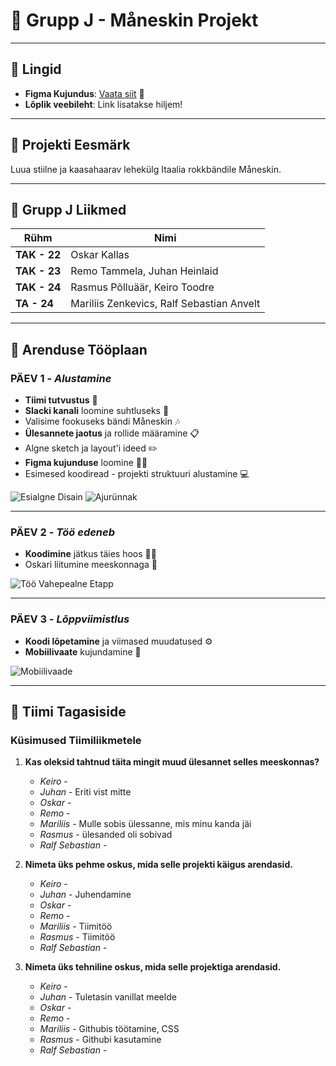 
# 🎸 Grupp J - Måneskin Projekt
---

## 📌 Lingid

- **Figma Kujundus**: [Vaata siit](https://www.figma.com/design/nTpcvD8kkP8YWahdq5S2g3/Maneskin-projekt?node-id=0-1&node-type=canvas&t=NFPyMzPo9kbTipr7-0) 🎨
- **Lõplik veebileht**: Link lisatakse hiljem!

---

## 🎯 Projekti Eesmärk

Luua stiilne ja kaasahaarav lehekülg Itaalia rokkbändile Måneskin.

---

## 👥 Grupp J Liikmed
| Rühm  | Nimi |
|-------|------|
| **TAK - 22** | Oskar Kallas |
| **TAK - 23** | Remo Tammela, Juhan Heinlaid |
| **TAK - 24** | Rasmus Põlluäär, Keiro Toodre |
| **TA - 24** | Mariliis Zenkevics, Ralf Sebastian Anvelt |

---

## 🚀 Arenduse Tööplaan

### PÄEV 1 - *Alustamine*
- **Tiimi tutvustus** 🤝
- **Slacki kanali** loomine suhtluseks 📱
- Valisime fookuseks bändi Måneskin 🎶
- **Ülesannete jaotus** ja rollide määramine 📋
- Algne sketch ja layout'i ideed ✏️
- **Figma kujunduse** loomine 👨‍🎨
- Esimesed koodiread - projekti struktuuri alustamine 💻

![Esialgne Disain](https://github.com/user-attachments/assets/d03e8957-0b5d-418a-9d9f-0155f48260cf)
![Ajurünnak](https://github.com/user-attachments/assets/354b7e24-6f21-435c-9ded-2edf64ec1cde)

---

### PÄEV 2 - *Töö edeneb*
- **Koodimine** jätkus täies hoos 👨‍💻
- Oskari liitumine meeskonnaga 🎉

![Töö Vahepealne Etapp](https://github.com/user-attachments/assets/6ad532ed-8647-4472-9165-b8f9fa3b70c8)

---

### PÄEV 3 - *Lõppviimistlus*
- **Koodi lõpetamine** ja viimased muudatused ⚙️
- **Mobiilivaate** kujundamine 📱

![Mobiilivaade](https://github.com/user-attachments/assets/8c2bb651-47a4-41c6-92c4-8942331dff87)

---

## 💬 Tiimi Tagasiside

### Küsimused Tiimiliikmetele

1. **Kas oleksid tahtnud täita mingit muud ülesannet selles meeskonnas?**  
   - *Keiro* -  
   - *Juhan* -  Eriti vist mitte
   - *Oskar* -  
   - *Remo* -  
   - *Mariliis* -  Mulle sobis ülessanne, mis minu kanda jäi
   - *Rasmus* -  ülesanded oli sobivad
   - *Ralf Sebastian* -  

2. **Nimeta üks pehme oskus, mida selle projekti käigus arendasid.**  
   - *Keiro* -  
   - *Juhan* -  Juhendamine
   - *Oskar* -  
   - *Remo* -  
   - *Mariliis* -  Tiimitöö
   - *Rasmus* - Tiimitöö 
   - *Ralf Sebastian* -  

3. **Nimeta üks tehniline oskus, mida selle projektiga arendasid.**  
   - *Keiro* -  
   - *Juhan* -  Tuletasin vanillat meelde
   - *Oskar* -  
   - *Remo* -  
   - *Mariliis* -  Githubis töötamine, CSS
   - *Rasmus* -  Githubi kasutamine
   - *Ralf Sebastian* -  
